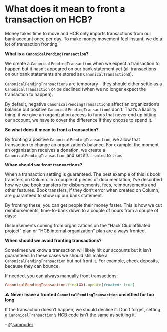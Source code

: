 # What does it mean to front a transaction on HCB?

Money takes time to move and HCB only imports transactions from our bank account once per day.  To make money movement feel instant, we do a lot of transaction fronting.

**What is a `CanonicalPendingTransaction`?**

We create a `CanonicalPendingTransaction` when we expect a transaction to happen but it hasn’t appeared on our bank statement yet (all transactions on our bank statements are stored as `CanonicalTransaction`s).

`CanonicalPendingTransaction`s are temporary - they should either settle as a `CanonicalTransaction` or be declined (when we no longer expect the transaction to happen).

By default, negative `CanonicalPendingTransaction`s affect an organization’s balance but positive `CanonicalPendingTransaction`s don’t. That’s a liability thing, if we give an organization access to funds that never end up hitting our account, we have to cover the difference if they choose to spend it.

**So what does it mean to front a transaction?**

By fronting a positive `CanonicalPendingTransaction`, we allow that transaction to change an organization’s balance. For example, the moment an organization receives a donation, we create a `CanonicalPendingTransaction` and set it’s `fronted` to `true`.

**When should we front transactions?**

When a transaction settling is guaranteed. The best example of this is book transfers on Column. In a couple of pieces of documentation, I’ve described how we use book transfers for disbursements, fees, reimbursements and other features. Book transfers, if they don’t error when created on Column, are guaranteed to show up our bank statement.

By fronting these, you can get people their money faster. This is how we cut reimbursements’ time-to-bank down to a couple of hours from a couple of days:

Disbursements coming from organizations on the "Hack Club affiliated project" plan or "HCB internal organization" plan are always fronted.

**When should we avoid fronting transactions?**

Sometimes we know a transaction will likely hit our accounts but it isn’t guaranteed. In these cases we should still make a `CanonicalPendingTransaction` but not front it. For example, check deposits, because they can bounce. 

If needed, you can always manually front transactions:

```ruby
CanonicalPendingTransaction.find(XX).update(fronted: true)
```

**⚠️ Never leave a fronted `CanonicalPendingTransaction` unsettled for too long**

If the transaction doesn’t happen, we should decline it. Don’t forget, setting a `CanonicalTransaction`’s HCB code isn’t the same as settling it.

\- [@sampoder](https://github.com/sampoder)
